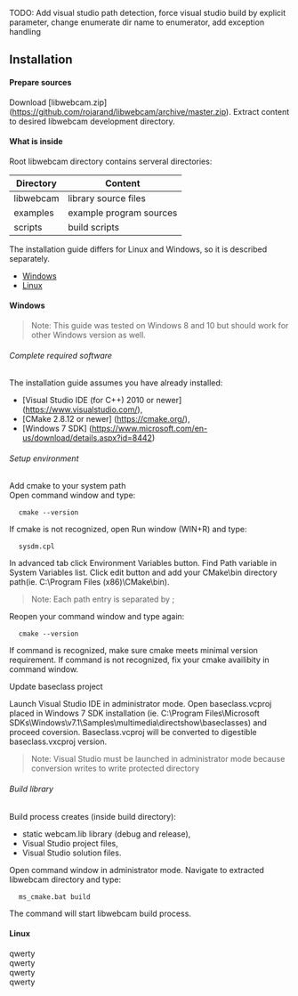 TODO: Add visual studio path detection, force visual studio build by explicit parameter, change enumerate dir name to enumerator, add exception handling

## Installation

#### Prepare sources
Download [libwebcam.zip] (https://github.com/rojarand/libwebcam/archive/master.zip). Extract content to desired libwebcam development directory. 

#### What is inside
Root libwebcam directory contains serveral directories:  

| Directory     | Content                 |
| ------------- |-------------------------|
| libwebcam     | library source files    |
| examples      | example program sources |
| scripts       | build scripts           |

The installation guide differs for Linux and Windows, so it is described separately.

* [Windows](#windows)
* [Linux](#linux)

#### Windows

> Note: This guide was tested on Windows 8 and 10 but should work for other Windows version as well.

###### Complete required software

The installation guide assumes you have already installed:
- [Visual Studio IDE (for C++) 2010 or newer] (https://www.visualstudio.com/),
- [CMake 2.8.12 or newer] (https://cmake.org/),
- [Windows 7 SDK] (https://www.microsoft.com/en-us/download/details.aspx?id=8442)

###### Setup environment

Add cmake to your system path  
Open command window and type:  
<pre>
  <code>cmake --version</code>
</pre>
If cmake is not recognized, open Run window (WIN+R) and type:  
<pre>
  <code>sysdm.cpl</code>
</pre>
In advanced tab click Environment Variables button. Find Path variable in System Variables list. Click edit button and add your CMake\bin directory path(ie. C:\Program Files (x86)\CMake\bin).  
> Note: Each path entry is separated by ;  

Reopen your command window and type again:  
<pre>
  <code>cmake --version</code>
</pre>
If command is recognized, make sure cmake meets minimal version requirement. If command is not recognized, fix your cmake availibity in command window.

Update baseclass project

Launch Visual Studio IDE in administrator mode. Open baseclass.vcproj placed in Windows 7 SDK installation (ie. C:\Program Files\Microsoft SDKs\Windows\v7.1\Samples\multimedia\directshow\baseclasses\) and proceed coversion. Baseclass.vcproj will be converted to digestible baseclass.vxcproj version.

> Note: Visual Studio must be launched in administrator mode because conversion writes to write protected directory

###### Build library

Build process creates (inside build directory):
- static webcam.lib library (debug and release),
- Visual Studio project files,
- Visual Studio solution files.

Open command window in administrator mode. Navigate to extracted libwebcam directory and type: 
<pre>
  <code>ms_cmake.bat build</code>
</pre>
The command will start libwebcam build process.



#### Linux
qwerty  
qwerty  
qwerty  
qwerty  








